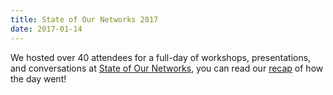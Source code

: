 ```yaml
---
title: State of Our Networks 2017
date: 2017-01-14
---
```


We hosted over 40 attendees for a full-day of workshops, presentations, and conversations at [State of Our Networks](https://tomesh.net/state-of-our-networks/), you can read our [recap](https://github.com/tomeshnet/documents/blob/master/meeting_notes/20170114_state-of-our-networks.md) of how the day went!

